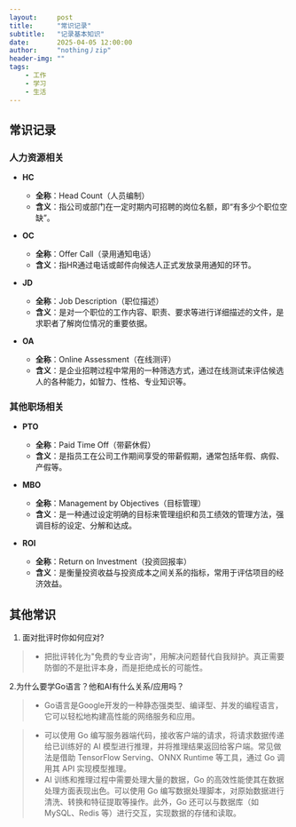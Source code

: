 ```yaml
---
layout:     post
title:      "常识记录"
subtitle:   "记录基本知识"
date:       2025-04-05 12:00:00
author:     "nothing丿zip"
header-img: ""
tags:
    - 工作
    - 学习
    - 生活
---
```


## 常识记录

### 人力资源相关

- **HC**
  - **全称**：Head Count（人员编制）
  - **含义**：指公司或部门在一定时期内可招聘的岗位名额，即“有多少个职位空缺”。

- **OC**
  - **全称**：Offer Call（录用通知电话）
  - **含义**：指HR通过电话或邮件向候选人正式发放录用通知的环节。

- **JD**
  - **全称**：Job Description（职位描述）
  - **含义**：是对一个职位的工作内容、职责、要求等进行详细描述的文件，是求职者了解岗位情况的重要依据。

- **OA**
  - **全称**：Online Assessment（在线测评）
  - **含义**：是企业招聘过程中常用的一种筛选方式，通过在线测试来评估候选人的各种能力，如智力、性格、专业知识等。

### 其他职场相关

- **PTO**
  - **全称**：Paid Time Off（带薪休假）
  - **含义**：是指员工在公司工作期间享受的带薪假期，通常包括年假、病假、产假等。

- **MBO**
  - **全称**：Management by Objectives（目标管理）
  - **含义**：是一种通过设定明确的目标来管理组织和员工绩效的管理方法，强调目标的设定、分解和达成。

- **ROI**
  - **全称**：Return on Investment（投资回报率）
  - **含义**：是衡量投资收益与投资成本之间关系的指标，常用于评估项目的经济效益。


## 其他常识

1. 面对批评时你如何应对?
>+ 把批评转化为"免费的专业咨询"，用解决问题替代自我辩护。真正需要防御的不是批评本身，而是拒绝成长的可能性。

2.为什么要学Go语言？他和AI有什么关系/应用吗？
>+ Go语言是Google开发的一种静态强类型、编译型、并发的编程语言，它可以轻松地构建高性能的网络服务和应用。

>+ 可以使用 Go 编写服务器端代码，接收客户端的请求，将请求数据传递给已训练好的 AI 模型进行推理，并将推理结果返回给客户端。常见做法是借助 TensorFlow Serving、ONNX Runtime 等工具，通过 Go 调用其 API 实现模型推理。
>+ AI 训练和推理过程中需要处理大量的数据，Go 的高效性能使其在数据处理方面表现出色。可以使用 Go 编写数据处理脚本，对原始数据进行清洗、转换和特征提取等操作。此外，Go 还可以与数据库（如 MySQL、Redis 等）进行交互，实现数据的存储和读取。